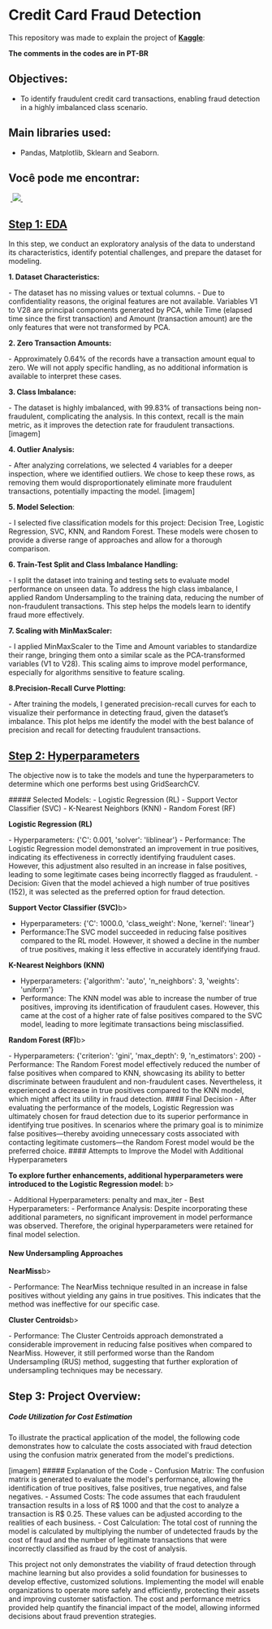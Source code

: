 # Credit Card Fraud Detection
This repository was made to explain the project of **[Kaggle](https://www.kaggle.com/datasets/mlg-ulb/creditcardfraud/data)**:

**The comments in the codes are in PT-BR**
## Objectives:
- To identify fraudulent credit card transactions, enabling fraud detection in a highly imbalanced class scenario.

## Main libraries used:
- Pandas, Matplotlib, Sklearn and Seaborn.
## Você pode me encontrar:
&nbsp;<a href="https://www.linkedin.com/in/brunofcb/">
  <img src="https://img.shields.io/badge/linkedin-%230077B5.svg?style=for-the-badge&logo=linkedin&logoColor=white">
</a>&nbsp;
## [Step 1: EDA]()
<p>In this step, we conduct an exploratory analysis of the data to understand its characteristics, identify potential challenges, and prepare the dataset for modeling.</p>
<p><b>1. Dataset Characteristics:</b></p>
- The dataset has no missing values or textual columns.
- Due to confidentiality reasons, the original features are not available. Variables V1 to V28 are principal components generated by PCA, while Time (elapsed time since the first transaction) and Amount (transaction amount) are the only features that were not transformed by PCA.

<p><b>2. Zero Transaction Amounts:</b></p>
- Approximately 0.64% of the records have a transaction amount equal to zero. We will not apply specific handling, as no additional information is available to interpret these cases.

<p><b>3. Class Imbalance:</b></p>
- The dataset is highly imbalanced, with 99.83% of transactions being non-fraudulent, complicating the analysis. In this context, recall is the main metric, as it improves the detection rate for fraudulent transactions.
[imagem]
<p><b>4. Outlier Analysis:</b></p>
- After analyzing correlations, we selected 4 variables for a deeper inspection, where we identified outliers. We chose to keep these rows, as removing them would disproportionately eliminate more fraudulent transactions, potentially impacting the model.
[imagem]
<p><b>5. Model Selection</b>:</p>
- I selected five classification models for this project: Decision Tree, Logistic Regression, SVC, KNN, and Random Forest. These models were chosen to provide a diverse range of approaches and allow for a thorough comparison.
<p><b>6. Train-Test Split and Class Imbalance Handling:</b></p>
- I split the dataset into training and testing sets to evaluate model performance on unseen data. To address the high class imbalance, I applied Random Undersampling to the training data, reducing the number of non-fraudulent transactions. This step helps the models learn to identify fraud more effectively.
<p><b>7. Scaling with MinMaxScaler:</b></p>
- I applied MinMaxScaler to the Time and Amount variables to standardize their range, bringing them onto a similar scale as the PCA-transformed variables (V1 to V28). This scaling aims to improve model performance, especially for algorithms sensitive to feature scaling.
<p><b>8.Precision-Recall Curve Plotting:</b></p>
- After training the models, I generated precision-recall curves for each to visualize their performance in detecting fraud, given the dataset’s imbalance. This plot helps me identify the model with the best balance of precision and recall for detecting fraudulent transactions.

## [Step 2: Hyperparameters]()
<p>The objective now is to take the models and tune the hyperparameters to determine which one performs best using GridSearchCV.</p>
##### Selected Models:
- Logistic Regression (RL)
- Support Vector Classifier (SVC)
- K-Nearest Neighbors (KNN)
- Random Forest (RF)
<p><b> Logistic Regression (RL)</b></p>
- Hyperparameters: {'C': 0.001, 'solver': 'liblinear'}
- Performance: The Logistic Regression model demonstrated an improvement in true positives, indicating its effectiveness in correctly identifying fraudulent cases. However, this adjustment also resulted in an increase in false positives, leading to some legitimate cases being incorrectly flagged as fraudulent.
- Decision: Given that the model achieved a high number of true positives (152), it was selected as the preferred option for fraud detection.
<p><b> Support Vector Classifier (SVC)</b>b></p>

- Hyperparameters: {'C': 1000.0, 'class_weight': None, 'kernel': 'linear'}
- Performance:The SVC model succeeded in reducing false positives compared to the RL model. However, it showed a decline in the number of true positives, making it less effective in accurately identifying fraud.
<p><b> K-Nearest Neighbors (KNN)</b></p>

- Hyperparameters: {'algorithm': 'auto', 'n_neighbors': 3, 'weights': 'uniform'}
- Performance: The KNN model was able to increase the number of true positives, improving its identification of fraudulent cases. However, this came at the cost of a higher rate of false positives compared to the SVC model, leading to more legitimate transactions being misclassified.
<p><b> Random Forest (RF)</b>b></p>
- Hyperparameters: {'criterion': 'gini', 'max_depth': 9, 'n_estimators': 200}
- Performance: The Random Forest model effectively reduced the number of false positives when compared to KNN, showcasing its ability to better discriminate between fraudulent and non-fraudulent cases. Nevertheless, it experienced a decrease in true positives compared to the KNN model, which might affect its utility in fraud detection.
#### Final Decision
- After evaluating the performance of the models, Logistic Regression was ultimately chosen for fraud detection due to its superior performance in identifying true positives. In scenarios where the primary goal is to minimize false positives—thereby avoiding unnecessary costs associated with contacting legitimate customers—the Random Forest model would be the preferred choice.
#### Attempts to Improve the Model with Additional Hyperparameters
<p><b> To explore further enhancements, additional hyperparameters were introduced to the Logistic Regression model: </b>b></p>
- Additional Hyperparameters: penalty and max_iter
- Best Hyperparameters:
- Performance Analysis: Despite incorporating these additional parameters, no significant improvement in model performance was observed. Therefore, the original hyperparameters were retained for final model selection.

#### New Undersampling Approaches
<p><b>NearMiss</b>b></p>
- Performance: The NearMiss technique resulted in an increase in false positives without yielding any gains in true positives. This indicates that the method was ineffective for our specific case.
<p><b>Cluster Centroids</b>b></p>
- Performance: The Cluster Centroids approach demonstrated a considerable improvement in reducing false positives when compared to NearMiss. However, it still performed worse than the Random Undersampling (RUS) method, suggesting that further exploration of undersampling techniques may be necessary.

## Step 3: Project Overview:

##### Code Utilization for Cost Estimation
<p>To illustrate the practical application of the model, the following code demonstrates how to calculate the costs associated with fraud detection using the confusion matrix generated from the model's predictions.</p>
[imagem]
##### Explanation of the Code
- Confusion Matrix: The confusion matrix is generated to evaluate the model's performance, allowing the identification of true positives, false positives, true negatives, and false negatives.
- Assumed Costs: The code assumes that each fraudulent transaction results in a loss of R$ 1000 and that the cost to analyze a transaction is R$ 0.25. These values can be adjusted according to the realities of each business.
- Cost Calculation: The total cost of running the model is calculated by multiplying the number of undetected frauds by the cost of fraud and the number of legitimate transactions that were incorrectly classified as fraud by the cost of analysis.
<p> This project not only demonstrates the viability of fraud detection through machine learning but also provides a solid foundation for businesses to develop effective, customized solutions. Implementing the model will enable organizations to operate more safely and efficiently, protecting their assets and improving customer satisfaction. The cost and performance metrics provided help quantify the financial impact of the model, allowing informed decisions about fraud prevention strategies.</p>
